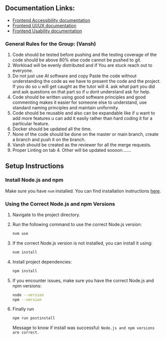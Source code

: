 ## Documentation Links:

- [Frontend Accessibility documentation](./frontend/Documentation/accessibility.md)
- [Frontend UI/UX documentation](./frontend/Documentation/UIUX.md)
- [Frontend Usability documentation](./frontend/Documentation/usability.md)

### General Rules for the Group: (Vansh)

1. Code should be tested before pushing and the testing coverage of the code should be above 80% else code cannot be pushed to git.
2. Workload will be evenly distributed and if You are stuck reach out to everyone.
3. Do not just use AI software and copy Paste the code without understanding the code as we have to present the code and the project. If you do so u will get caught as the tutor will 4. ask what part you did and ask questions on that part so if u dont understand ask for help.
4. Code should be written using good software principles and good commenting makes it easier for someone else to understand, use standard naming principles and maintain uniformity.
5. Code should be reusable and also can be expandable like if u want to add more features u can add it easily rather than hard coding it for a particular feature.
6. Docker should be updated all the time.
7. None of the code should be done on the master or main branch, create a branch and push it on the branch.
8. Vansh should be created as the reviewer for all the merge requests.
9. Proper Linting on tab 4.
   Other will be updated soooon…….

###

###

## Setup Instructions

### Install Node.js and npm

Make sure you have `nvm` installed. You can find installation instructions [here](https://github.com/nvm-sh/nvm#install--update-script).

### Using the Correct Node.js and npm Versions

1. Navigate to the project directory.
2. Run the following command to use the correct Node.js version:

   ```sh
   nvm use
   ```

3. If the correct Node.js version is not installed, you can install it using:

   ```sh
   nvm install
   ```

4. Install project dependencies:

   ```sh
   npm install
   ```

5. If you encounter issues, make sure you have the correct Node.js and npm versions:

   ```sh
   node --version
   npm --version
   ```

6. Finally run

   ```sh
   npm run postinstall
   ```

   Message to know if install was successful: `Node.js and npm versions are correct.`

